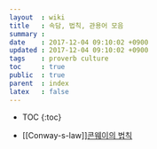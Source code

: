 ```yaml
---
layout  : wiki
title   : 속담, 법칙, 관용어 모음
summary :
date    : 2017-12-04 09:10:02 +0900
updated : 2017-12-04 09:10:02 +0900
tags    : proverb culture
toc     : true
public  : true
parent  : index
latex   : false
---
```

* TOC
{:toc}

* [[Conway-s-law]][콘웨이의 법칙](../Conway-s-law)
